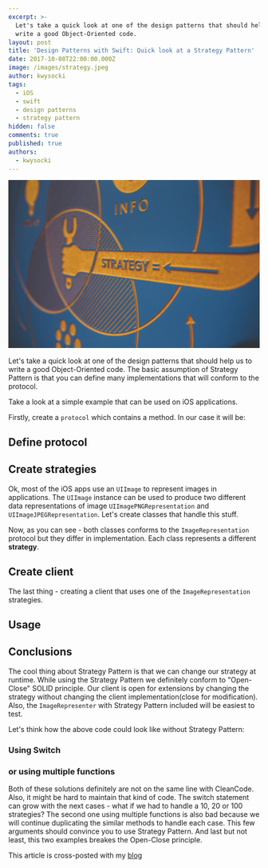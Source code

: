 ```yaml
---
excerpt: >-
  Let's take a quick look at one of the design patterns that should help us to
  write a good Object-Oriented code.
layout: post
title: 'Design Patterns with Swift: Quick look at a Strategy Pattern'
date: 2017-10-08T22:00:00.000Z
image: /images/strategy.jpeg
author: kwysocki
tags:
  - iOS
  - swift
  - design patterns
  - strategy pattern
hidden: false
comments: true
published: true
authors:
  - kwysocki
---
```

![design patterns](/images/quick-look-on-a-strategy-pattern-using-swift/strategy.jpg)

Let's take a quick look at one of the design patterns that should help us to write a good Object-Oriented code.
The basic assumption of Strategy Pattern is that you can define many implementations that will conform to the protocol.

Take a look at a simple example that can be used on iOS applications.

Firstly, create a `protocol` which contains a method. In our case it will be:

## Define protocol

<script src="https://gist.github.com/kamwysoc/51c2bef4373a063aeafc9d9cb605d9e9.js"></script>

## Create strategies

Ok, most of the iOS apps use an `UIImage` to represent images in applications. The `UIImage` instance can be used to produce two different data representations of image `UIImagePNGRepresentation` and  `UIImageJPEGRepresentation`. Let's create classes that handle this stuff.

<script src="https://gist.github.com/kamwysoc/69fbffb20630cd273ed84a5ee2149f90.js"></script>

Now, as you can see - both classes conforms to the `ImageRepresentation` protocol but they differ in implementation. Each class represents a different **strategy**.

## Create client

The last thing - creating a client that uses one of the `ImageRepresentation` strategies.

<script src="https://gist.github.com/kamwysoc/5b44740021d9bba904cda4de47939e94.js"></script>

## Usage

<script src="https://gist.github.com/kamwysoc/48ee90472babb961ab789966d7e2ed7a.js"></script>

## Conclusions

The cool thing about Strategy Pattern is that we can change our strategy at runtime.
While using the Strategy Pattern we definitely conform to "Open-Close" SOLID principle. Our client is open for extensions by changing the strategy without changing the client implementation(close for modification). Also, the `ImageRepresenter` with Strategy Pattern included will be easiest to test.

Let's think how the above code could look like without Strategy Pattern:

### Using Switch

<script src="https://gist.github.com/kamwysoc/5be7d283e6e08052683af1c79405ce91.js"></script>

### or using multiple functions

<script src="https://gist.github.com/kamwysoc/8c6b66a014629604963b05799ab2a980.js"></script>

Both of these solutions definitely are not on the same line with CleanCode. Also, it might be hard to maintain that kind of code. The switch statement can grow with the next cases - what if we had to handle a 10, 20 or 100 strategies? The second one using multiple functions is also bad because we will continue duplicating the similar methods to handle each case. This few arguments should convince you to use Strategy Pattern. And last but not least, this two examples breakes the Open-Close principle.

This article is cross-posted with my [blog](https://wysockikamil.com/quick-look-on-a-strategy-pattern-using-swift/)
